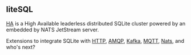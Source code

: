 ## liteSQL

[HA](https://github.com/litesql/ha) is a High Available leaderless distributed SQLite cluster powered by an embedded by NATS JetStream server.

Extensions to integrate SQLite with [HTTP](https://github.com/litesql/httpcache), [AMQP](https://github.com/litesql/amqp), [Kafka](https://github.com/litesql/kafka), [MQTT](https://github.com/litesql/mqtt), [Nats](https://github.com/litesql/nats), and who's next?

